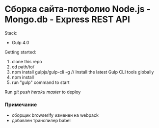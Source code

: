 # Сборка сайта-потфолио Node.js - Mongo.db - Express REST API

Stack:
 - Gulp 4.0
 
Getting started:

1. clone this repo
2. cd path/to/
3. npm install gulpjs/gulp-cli -g  // Install the latest Gulp CLI tools globally
4. npm install
6. run "gulp" command to start

Run *git push heroku master* to deploy

### Примечание
- сборщик browserify изменен на webpack
- добавлен транспилер babel
